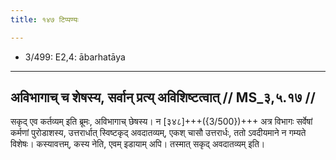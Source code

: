```yaml
---
title: १४७ टिप्पण्यः

---
```

- 3/499: E2,4: ābarhatāya

____________________________________________


## अविभागाच् च शेषस्य, सर्वान् प्रत्य् अविशिष्टत्वात् // MS_३,५.१७ //

सकृद् एव कर्तव्यम् इति ब्रूमः, अविभागाच् छेषस्य। न [३४८]+++({3/500})+++ अत्र विभागः सर्वेषां कर्मणां पुरोडाशस्य, उत्तरार्धात् स्विष्टकृद् अवदातव्यम्, एकश् चासौ उत्तरार्धः, ततो ऽवदीयमाने न गम्यते विशेषः। कस्यावत्तम्, कस्य नेति, एवम् इडायाम् अपि। तस्मात् सकृद् अवदातव्यम् इति।